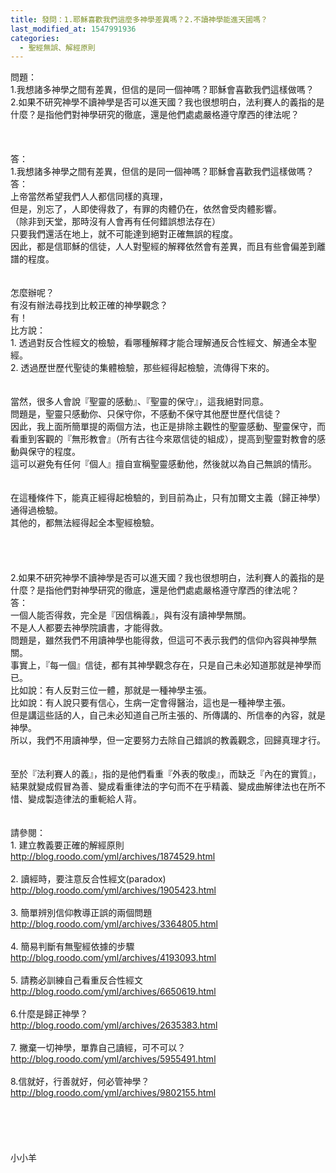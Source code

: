 ```yaml
---
title: 發問：1.耶穌喜歡我們這麼多神學差異嗎？2.不讀神學能進天國嗎？ 
last_modified_at: 1547991936
categories:
  - 聖經無誤、解經原則
---
```


問題： <br> 1.我想諸多神學之間有差異，但信的是同一個神嗎？耶穌會喜歡我們這樣做嗎？<br> 2.如果不研究神學不讀神學是否可以進天國？我也很想明白，法利賽人的義指的是什麼？是指他們對神學研究的徹底，還是他們處處嚴格遵守摩西的律法呢？<br><br><!--more--><br><br>答：<br> 1.我想諸多神學之間有差異，但信的是同一個神嗎？耶穌會喜歡我們這樣做嗎？<br>答：<br>上帝當然希望我們人人都信同樣的真理，<br>但是，別忘了，人即使得救了，有罪的肉體仍在，依然會受肉體影響。<br>（除非到天堂，那時沒有人會再有任何錯誤想法存在）<br>只要我們還活在地上，就不可能達到絕對正確無誤的程度。<br>因此，都是信耶穌的信徒，人人對聖經的解釋依然會有差異，而且有些會偏差到離譜的程度。<br> <br><br>怎麼辦呢？<br>有沒有辦法尋找到比較正確的神學觀念？<br>有！<br>比方說：<br>1.     透過對反合性經文的檢驗，看哪種解釋才能合理解通反合性經文、解通全本聖經。<br>2.     透過歷世歷代聖徒的集體檢驗，那些經得起檢驗，流傳得下來的。<br> <br><br>當然，很多人會說『聖靈的感動』、『聖靈的保守』，這我絕對同意。<br>問題是，聖靈只感動你、只保守你，不感動不保守其他歷世歷代信徒？<br>因此，我上面所簡單提的兩個方法，也正是排除主觀性的聖靈感動、聖靈保守，而看重到客觀的『無形教會』（所有古往今來眾信徒的組成），提高到聖靈對教會的感動與保守的程度。<br>這可以避免有任何『個人』擅自宣稱聖靈感動他，然後就以為自己無誤的情形。<br> <br><br>在這種條件下，能真正經得起檢驗的，到目前為止，只有加爾文主義（歸正神學）通得過檢驗。<br>其他的，都無法經得起全本聖經檢驗。<br> <br> <br><br><br>2.如果不研究神學不讀神學是否可以進天國？我也很想明白，法利賽人的義指的是什麼？是指他們對神學研究的徹底，還是他們處處嚴格遵守摩西的律法呢？<br> 答：<br>一個人能否得救，完全是『因信稱義』，與有沒有讀神學無關。<br>不是人人都要去神學院讀書，才能得救。<br>問題是，雖然我們不用讀神學也能得救，但這可不表示我們的信仰內容與神學無關。<br>事實上，『每一個』信徒，都有其神學觀念存在，只是自己未必知道那就是神學而已。<br>比如說：有人反對三位一體，那就是一種神學主張。<br>比如說：有人說只要有信心，生病一定會得醫治，這也是一種神學主張。<br>但是講這些話的人，自己未必知道自己所主張的、所傳講的、所信奉的內容，就是神學。<br>所以，我們不用讀神學，但一定要努力去除自己錯誤的教義觀念，回歸真理才行。<br> <br><br>至於『法利賽人的義』，指的是他們看重『外表的敬虔』，而缺乏『內在的實質』，<br>結果就變成假冒為善、變成看重律法的字句而不在乎精義、變成曲解律法也在所不惜、變成製造律法的重軛給人背。<br><br><br>請參閱：<br>1.     建立教義要正確的解經原則<br>http://blog.roodo.com/yml/archives/1874529.html<br><br>2.     讀經時，要注意反合性經文(paradox)<br>http://blog.roodo.com/yml/archives/1905423.html<br><br>3.     簡單辨別信仰教導正誤的兩個問題<br>http://blog.roodo.com/yml/archives/3364805.html<br><br>4.     簡易判斷有無聖經依據的步驟<br>http://blog.roodo.com/yml/archives/4193093.html<br><br>5.     請務必訓練自己看重反合性經文<br>http://blog.roodo.com/yml/archives/6650619.html<br><br>6.什麼是歸正神學？<br>http://blog.roodo.com/yml/archives/2635383.html<br><br>7. 撇棄一切神學，單靠自己讀經，可不可以？<br>http://blog.roodo.com/yml/archives/5955491.html<br><br>8.信就好，行善就好，何必管神學？<br>http://blog.roodo.com/yml/archives/9802155.html <br><br><br><br><br><br>小小羊<br><br><br><br><br>
